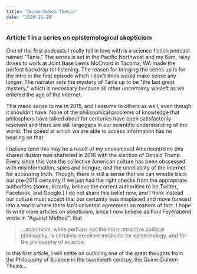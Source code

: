 ```yaml
---
title: "Quine-Duhem Thesis"
date: "2020-11-28"
---
```


### Article 1 in a series on  epistemological skepticism

One of the first podcasts I really fell in love with is a science fiction podcast named "Tanis." The series is set in the Pacific Northwest and my 6am, rainy drives to work at Joint Base Lewis McChord in Tacoma, WA made the perfect backdrop for listening. The reason for bringing the series up is for the intro in the first episode which I don't think would make sense any longer. The narrator sets the mystery of Tanis up to be "the last great mystery," which is necessary because all other uncertainty wasleft as we entered the age of the Internet. 

This made sense to me in 2015, and I assume to others as well, even though it shouldn't have. None of the philisophical problems of knowledge that philosphers have talked about for centuries have been satisfactorily resolved and there are still largegaps in our scientific understanding of the world. The speed at which we are able to access information has no bearing on that. 

I believe (and this may be a result of my unexamined Americentrism) this shared illusion was shattered in 2016 with the election of Donald Trump. Every since this vote the collective American culture has been obssessed with misinformation, spies and intrigue, and the unreliablity of the internet for accessing truth. Though, there is still a sense that we can wrestle back our pre-2016 certainty if we just had the right checks from the appropriate authorities (some, bizarlly, believe the correct authorities to be Twitter, Facebook, and Google.) I do not share this belief now, and I think instead our culture must accept that our certainty was misplaced and move forward into a world where there isn't universal agreement on matters of fact. I hope to write more articles on skepticism, since I now believe as Paul Feyerabend wrote in "Against Method", that 

> ...anarchism, while perhaps not the most attractive political philosophy, is certainly excellent medicine for epistemology, and for the philosophy of science.

In this first article, I will settle on outlining one of the great thoughts from the Philosophy of Science in the twentieeth centruy, the Quine-Duhem Thesis...
